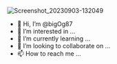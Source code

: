 ![Screenshot_20230903-132049](https://github.com/bigOg87/bigOg87/assets/143973313/0e839212-0276-44fb-a78e-61c5d7224e15)
- 👋 Hi, I’m @bigOg87
- 👀 I’m interested in ...
- 🌱 I’m currently learning ...
- 💞️ I’m looking to collaborate on ...
- 📫 How to reach me ...

<!---
bigOg87/bigOg87 is a ✨ special ✨ repository because its `README.md` (this file) appears on your GitHub profile.
You can click the Preview link to take a look at your changes.
--->

